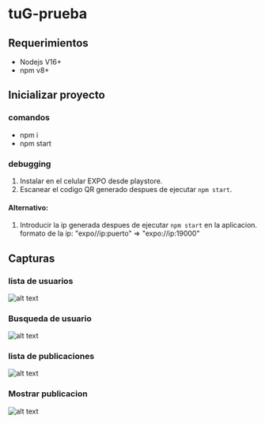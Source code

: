 # tuG-prueba

## Requerimientos
- Nodejs V16+
- npm v8+
## Inicializar proyecto
### comandos
  - npm i
  - npm start
  
### debugging
  1. Instalar en el celular EXPO desde playstore.
  2. Escanear el codigo QR generado despues de ejecutar `npm start`.
 #### Alternativo: 
  1. Introducir la ip generada despues de ejecutar `npm start` en la aplicacion. 
    formato de la ip: "expo//ip:puerto" => "expo://ip:19000"

## Capturas
### lista de usuarios
![alt text](https://raw.githubusercontent.com/stumbleine/tuG-prueba/main/assets/list_users.png)
### Busqueda de usuario
![alt text](https://raw.githubusercontent.com/stumbleine/tuG-prueba/main/assets/search.png)
### lista de publicaciones
![alt text](https://raw.githubusercontent.com/stumbleine/tuG-prueba/main/assets/list_posts.png)
### Mostrar publicacion
![alt text](https://raw.githubusercontent.com/stumbleine/tuG-prueba/main/assets/post.png)
